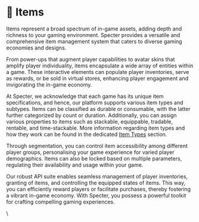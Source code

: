 # 🍬 Items

Items represent a broad spectrum of in-game assets, adding depth and richness to your gaming environment. Specter provides a versatile and comprehensive item management system that caters to diverse gaming economies and designs.

From power-ups that augment player capabilities to avatar skins that amplify player individuality, items encapsulate a wide array of entities within a game. These interactive elements can populate player inventories, serve as rewards, or be sold in virtual stores, enhancing player engagement and invigorating the in-game economy.

At Specter, we acknowledge that each game has its unique item specifications, and hence, our platform supports various item types and subtypes. Items can be classified as durable or consumable, with the latter further categorized by count or duration. Additionally, you can assign various properties to items such as stackable, equippable, tradable, rentable, and time-stackable. More information regarding item types and how they work can be found in the dedicated [Item Types](https://www.dirtcube.xyz) section.

Through segmentation, you can control item accessibility among different player groups, personalising your game experience for varied player demographics. Items can also be locked based on multiple parameters, regulating their availability and usage within your game.

Our robust API suite enables seamless management of player inventories, granting of items, and controlling the equipped states of items. This way, you can efficiently reward players or facilitate purchases, thereby fostering a vibrant in-game economy. With Specter, you possess a powerful toolkit for crafting compelling gaming experiences.

\
